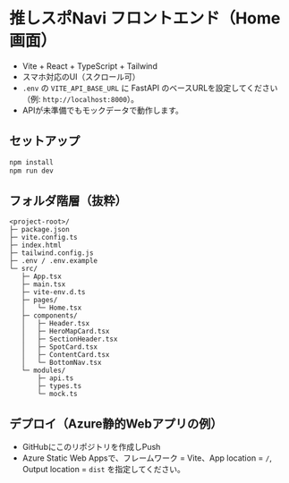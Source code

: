 # 推しスポNavi フロントエンド（Home画面）

- Vite + React + TypeScript + Tailwind
- スマホ対応のUI（スクロール可）
- `.env` の `VITE_API_BASE_URL` に FastAPI のベースURLを設定してください（例: `http://localhost:8000`）。
- APIが未準備でもモックデータで動作します。

## セットアップ
```bash
npm install
npm run dev
```

## フォルダ階層（抜粋）
```
<project-root>/
├─ package.json
├─ vite.config.ts
├─ index.html
├─ tailwind.config.js
├─ .env / .env.example
└─ src/
   ├─ App.tsx
   ├─ main.tsx
   ├─ vite-env.d.ts
   ├─ pages/
   │   └─ Home.tsx
   ├─ components/
   │   ├─ Header.tsx
   │   ├─ HeroMapCard.tsx
   │   ├─ SectionHeader.tsx
   │   ├─ SpotCard.tsx
   │   ├─ ContentCard.tsx
   │   └─ BottomNav.tsx
   └─ modules/
       ├─ api.ts
       ├─ types.ts
       └─ mock.ts
```

## デプロイ（Azure静的Webアプリの例）
- GitHubにこのリポジトリを作成しPush
- Azure Static Web Appsで、フレームワーク = Vite、App location = `/`, Output location = `dist` を指定してください。